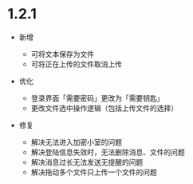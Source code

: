 # 1.2.1

- 新增
  - 可将文本保存为文件
  - 可将正在上传的文件取消上传

- 优化
  - 登录界面「需要密码」更改为「需要钥匙」
  - 更改文件选中操作逻辑（包括上传文件的选择）

- 修复
  - 解决无法进入加密小室的问题
  - 解决登陆信息失效时，无法删除消息、文件的问题
  - 解决消息过长无法发送无提醒的问题
  - 解决拖动多个文件只上传一个文件的问题

